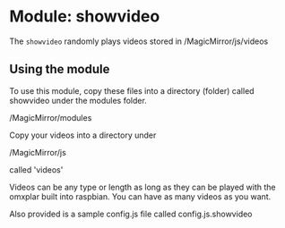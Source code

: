# Module: showvideo
The `showvideo` randomly plays videos stored in 
/MagicMirror/js/videos


## Using the module

To use this module, copy these files into a directory (folder) called showvideo under the modules folder.

/MagicMirror/modules

Copy your videos into a directory under 

/MagicMirror/js

called 'videos' 

Videos can be any type or length as long as they can be played with the omxplar built into raspbian. You can have as many videos as you want.

Also provided is a sample config.js file called config.js.showvideo
